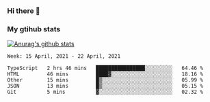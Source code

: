 ### Hi there 👋

### My gtihub stats

[![Anurag's github stats](https://github-readme-stats.vercel.app/api?username=gaozhidong)](https://github.com/gaozhidong/github-readme-stats)

<!--START_SECTION:waka-->
```text
Week: 15 April, 2021 - 22 April, 2021

TypeScript   2 hrs 46 mins   ████████████████░░░░░░░░░   64.46 % 
HTML         46 mins         ████▓░░░░░░░░░░░░░░░░░░░░   18.16 % 
Other        15 mins         █▒░░░░░░░░░░░░░░░░░░░░░░░   05.99 % 
JSON         13 mins         █▒░░░░░░░░░░░░░░░░░░░░░░░   05.15 % 
Git          5 mins          ▓░░░░░░░░░░░░░░░░░░░░░░░░   02.32 % 
```
<!--END_SECTION:waka-->